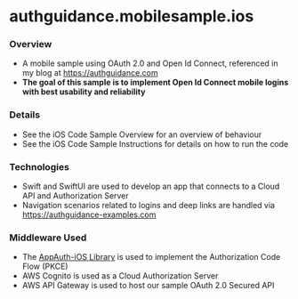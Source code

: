 # authguidance.mobilesample.ios

### Overview

* A mobile sample using OAuth 2.0 and Open Id Connect, referenced in my blog at https://authguidance.com
* **The goal of this sample is to implement Open Id Connect mobile logins with best usability and reliability**

### Details

* See the iOS Code Sample Overview for an overview of behaviour
* See the iOS Code Sample Instructions for details on how to run the code

### Technologies

* Swift and SwiftUI are used to develop an app that connects to a Cloud API and Authorization Server
* Navigation scenarios related to logins and deep links are handled via https://authguidance-examples.com

### Middleware Used

* The [AppAuth-iOS Library](https://github.com/openid/AppAuth-iOS) is used to implement the Authorization Code Flow (PKCE)
* AWS Cognito is used as a Cloud Authorization Server
* AWS API Gateway is used to host our sample OAuth 2.0 Secured API
